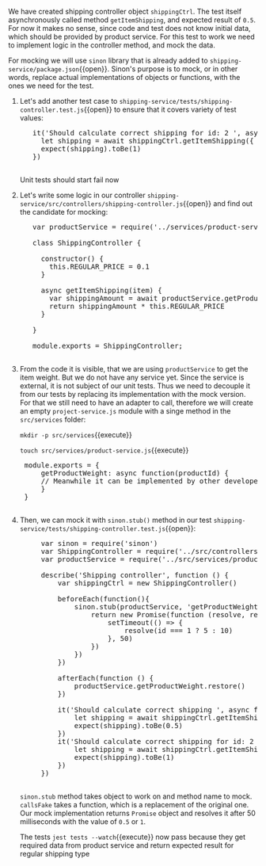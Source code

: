 We have created shipping controller object `shippingCtrl`. The test itself asynchronously called method `getItemShipping`, and expected result of `0.5`. For now it makes no sense, since code and test does not know initial data, which should be provided by product service. For this test to work we need to implement logic in the controller method, and mock the data.

For mocking we will use `sinon` library that is already added to `shipping-service/package.json`{{open}}. Sinon's purpose is to mock, or in other words, replace actual implementations of objects or functions, with the ones we need for the test.

1. Let's add another test case to `shipping-service/tests/shipping-controller.test.js`{{open}} to ensure that it covers variety of test values:

    <pre class="file hljs js" data-target="clipboard">
      it('Should calculate correct shipping for id: 2 ', async function () {
        let shipping = await shippingCtrl.getItemShipping({ id: 2, type: 'standard' })
        expect(shipping).toBe(1)
      })
    </pre>

    Unit tests should start fail now

1. Let's write some logic in our controller `shipping-service/src/controllers/shipping-controller.js`{{open}} and find out the candidate for mocking:

    <pre class="file hljs js" data-filename="shipping-service/src/controllers/shipping-controller.js" data-target="replace">
      var productService = require('../services/product-service')

      class ShippingController {

        constructor() {
          this.REGULAR_PRICE = 0.1
        }

        async getItemShipping(item) {
          var shippingAmount = await productService.getProductWeight(item.id)
          return shippingAmount * this.REGULAR_PRICE
        }

      }

      module.exports = ShippingController;
    </pre>

1. From the code it is visible, that we are using `productService` to get the item weight. But we do not have any service yet. Since the service is external, it is not subject of our unit tests. Thus we need to decouple it from our tests by replacing its implementation with the mock version. For that we still need to have an adapter to call, therefore we will create an empty `project-service.js` module with a singe method in the `src/services` folder:

    `mkdir -p src/services`{{execute}}

    `touch src/services/product-service.js`{{execute}}

    <pre class="file hljs js" data-filename="shipping-service/src/services/product-service.js" data-target="replace">
    module.exports = {
        getProductWeight: async function(productId) {
        // Meanwhile it can be implemented by other developers
        }
    }
    </pre>

1. Then, we can mock it with `sinon.stub()` method in our test `shipping-service/tests/shipping-controller.test.js`{{open}}:

    <pre class="file hljs js" data-filename="shipping-service/tests/shipping-controller.test.js" data-target="replace">
        var sinon = require('sinon')
        var ShippingController = require('../src/controllers/shipping-controller')
        var productService = require('../src/services/product-service')

        describe('Shipping controller', function () {
            var shippingCtrl = new ShippingController()

            beforeEach(function(){
                sinon.stub(productService, 'getProductWeight').callsFake(async function(id) {
                    return new Promise(function (resolve, reject) {
                        setTimeout(() => {
                            resolve(id === 1 ? 5 : 10)
                        }, 50)
                    })
                })
            })

            afterEach(function () {
                productService.getProductWeight.restore()
            })

            it('Should calculate correct shipping ', async function () {
                let shipping = await shippingCtrl.getItemShipping({ id: 1, type: 'standard' })
                expect(shipping).toBe(0.5)
            })
            it('Should calculate correct shipping for id: 2 ', async function () {
                let shipping = await shippingCtrl.getItemShipping({ id: 2, type: 'standard' })
                expect(shipping).toBe(1)
            })
        })
    </pre>

   `sinon.stub` method takes object to work on and method name to mock. `callsFake` takes a function, which is a replacement of the original one.
   Our mock implementation returns `Promise` object and resolves it after 50 milliseconds with the value of `0.5` or `1`.

   The tests `jest tests --watch`{{execute}} now pass because they get required data from product service and return expected result for regular shipping type
